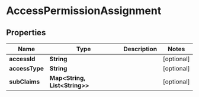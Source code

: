 

# AccessPermissionAssignment


## Properties

Name | Type | Description | Notes
------------ | ------------- | ------------- | -------------
**accessId** | **String** |  |  [optional]
**accessType** | **String** |  |  [optional]
**subClaims** | **Map&lt;String, List&lt;String&gt;&gt;** |  |  [optional]



